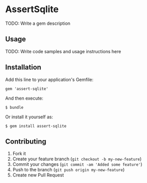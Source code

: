 # AssertSqlite

TODO: Write a gem description

## Usage

TODO: Write code samples and usage instructions here

## Installation

Add this line to your application's Gemfile:

    gem 'assert-sqlite'

And then execute:

    $ bundle

Or install it yourself as:

    $ gem install assert-sqlite

## Contributing

1. Fork it
2. Create your feature branch (`git checkout -b my-new-feature`)
3. Commit your changes (`git commit -am 'Added some feature'`)
4. Push to the branch (`git push origin my-new-feature`)
5. Create new Pull Request
